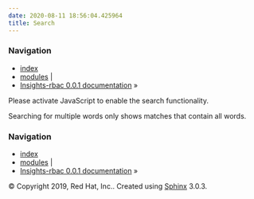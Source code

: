 ```yaml
---
date: 2020-08-11 18:56:04.425964
title: Search
---
```

### Navigation

  - [index](../genindex/ "General Index")
  - [modules](../py-modindex/ "Python Module Index") |
  - [Insights-rbac 0.0.1 documentation](../index/) »


Please activate JavaScript to enable the search functionality.

Searching for multiple words only shows matches that contain all words.

### Navigation

  - [index](../genindex/ "General Index")
  - [modules](../py-modindex/ "Python Module Index") |
  - [Insights-rbac 0.0.1 documentation](../index/) »

© Copyright 2019, Red Hat, Inc.. Created using
[Sphinx](http://sphinx-doc.org/) 3.0.3.